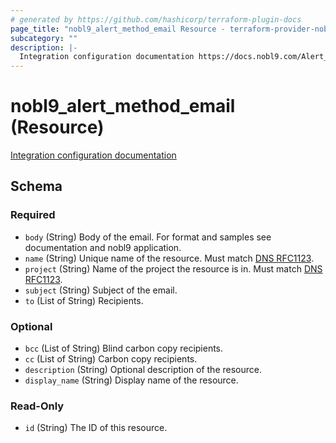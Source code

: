 ```yaml
---
# generated by https://github.com/hashicorp/terraform-plugin-docs
page_title: "nobl9_alert_method_email Resource - terraform-provider-nobl9"
subcategory: ""
description: |-
  Integration configuration documentation https://docs.nobl9.com/Alert_Methods/email-alert
---
```


# nobl9_alert_method_email (Resource)

[Integration configuration documentation](https://docs.nobl9.com/Alert_Methods/email-alert)



<!-- schema generated by tfplugindocs -->
## Schema

### Required

- `body` (String) Body of the email. For format and samples see documentation and nobl9 application.
- `name` (String) Unique name of the resource. Must match [DNS RFC1123](https://kubernetes.io/docs/concepts/overview/working-with-objects/names/#names).
- `project` (String) Name of the project the resource is in. Must match [DNS RFC1123](https://kubernetes.io/docs/concepts/overview/working-with-objects/names/#names).
- `subject` (String) Subject of the email.
- `to` (List of String) Recipients.

### Optional

- `bcc` (List of String) Blind carbon copy recipients.
- `cc` (List of String) Carbon copy recipients.
- `description` (String) Optional description of the resource.
- `display_name` (String) Display name of the resource.

### Read-Only

- `id` (String) The ID of this resource.


